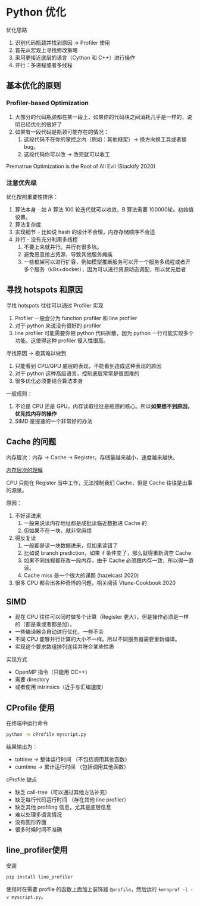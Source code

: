 # Python 优化

优化思路

1. 识别代码瓶颈并找到原因 → Profiler 使用
2. 首先从宏观上寻找修改策略
3. 采用更接近底层的语言（Cython 和 C++）进行操作
4. 并行：多进程或者多线程

## 基本优化的原则

### Profiler-based Optimization

1. 大部分的代码瓶颈都在某一段上，如果你的代码块之间消耗几乎是一样的，说明已经优化的很好了
2. 如果有一段代码是瓶颈可能存在的情况：
    1. 这段代码不在你的掌控之内（例如：其他框架）→ 换方向换工具或者提 bug。
    2. 这段代码你可以改 → 改完就可以收工

Prematrue Optimization is the Root of All Evil (Stackify 2020)

### 注意优先级

优化按照重要性排序：

1. 算法本身 - 如 A 算法 100 轮迭代就可以收敛，B 算法需要 100000轮。初始值设置。
2. 算法复杂度
3. 实现细节 - 比如说 hash 的设计不合理，内存存储顺序不合适
4. 并行 - 没有充分利用多线程
    1. 不要上来就并行。并行有很多坑。
    2. 避免恶意抢占资源，导致其他服务瘫痪
    3. 一些框架可以进行扩容，例如模型推断服务可以开一个服务多线程或者开多个服务（k8s+docker），因为可以进行资源动态调配，所以优先后者

## 寻找 hotspots 和原因

寻找 hotspots 往往可以通过 Profiler 实现

1. Profiler 一般会分为 function profiler 和 line profiler
2. 对于 python 来说没有很好的 profiler
3. line profiler 可能需要你把 python 代码拆散，因为 python 一行可能实现多个功能。这使得这种 profiler 侵入性很高。

寻找原因 → 极其难以做到

1. 只能看到 CPU/GPU 底层的表现，不能看到造成这种表现的原因
2. 对于 python 这种高级语言，控制底层常常是很困难的
3. 很多优化必须要结合算法本身

一般规则：

1. 不论是 CPU 还是 GPU，内存读取往往是瓶颈的核心。所以**如果想不到原因，优先找内存的操作**
2. SIMD 是提速的一个非常好的办法

## Cache 的问题

内存层次：内存 → Cache → Register。存储量越来越小，速度越来越快。

[内存层次的理解](Python%20%E4%BC%98%E5%8C%96%203fe9c0335bf3425ea42b32144b26513f/%E5%86%85%E5%AD%98%E5%B1%82%E6%AC%A1%E7%9A%84%E7%90%86%E8%A7%A3%2000e358126f494f89aa6ea3385a43acbe.csv)

CPU 只能在 Register 当中工作，无法控制我们 Cache，但是 Cache 往往是出事的源泉。

原因：

1. 不好读进来
    1. 一般来说读内存地址都是成批读临近数据进 Cache 的
    2. 但如果不在一块，就非常麻烦
2. 得反复读
    1. 一般都是读一块数据进来，但如果读错了
    2. 比如说 branch prediction，如果 if 条件变了，那么就得重新清空 Cache
    3. 如果不同线程都在改一段内存，由于 Cache 必须跟内存一致，所以得一直读。
    4. Cache miss 是一个很大的课题 (hazelcast 2020)
3. 很多 CPU 都会出各种奇怪的问题，相关阅读 Vtune-Cookbook 2020

## SIMD

- 现在 CPU 往往可以同时做多个计算（Register 更大），但是操作必须是一样的（都是乘或者都是加）。
- 一些编译器会自动进行优化，一些不会
- 不同 CPU 能够并行计算的大小不一样。所以不同服务器需要重新编译。
- 实现这个要求数组排列连续并符合某些性质

实现方式

- OpenMP 指令（只能用 CC++）
- 需要 directory
- 或者使用 intrinsics（近乎与汇编速度）

## CProfile 使用

 在终端中运行命令

```bash
python -m cProfile myscript.py
```

结果输出为：

- tottime → 整体运行时间 （不包括调用其他函数）
- cumtime → 累计运行时间 （包括调用其他函数）

cProfile 缺点

- 缺乏 call-tree（可以通过其他方法补充）
- 缺乏每行代码运行时间 （存在其他 line profiler）
- 缺乏其他 profiling 信息，尤其是底层信息
- 难以处理多语言情况
- 没有图形界面
- 很多时候时间不准确

## line_profiler使用

安装

```bash
pip install line_profiler
```

使用时在需要 profile 的函数上面加上装饰器 `@profile`，然后运行 `kernprof -l -v myscript.py`。